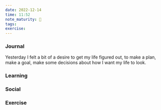 ```yaml
---
date: 2022-12-14
time: 11:52
note_maturity: 🌱
tags: 
exercise:
---
```


### Journal
Yesterday I felt a bit of a desire to get my life figured out, to make a plan, make a goal, make some decisions about how I want my life to look. 

### Learning


### Social


### Exercise

